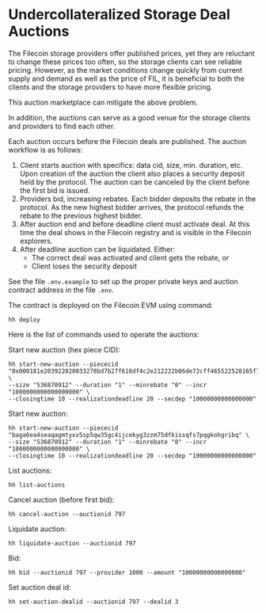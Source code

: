 # Undercollateralized Storage Deal Auctions

The Filecoin storage providers offer published prices, yet they are reluctant to change these prices too often, so the storage clients can see reliable pricing. However, as the market conditions change quickly from current supply and demand as well as the price of FIL, it is beneficial to both the clients and the storage providers to have more flexible pricing. 

This auction marketplace can mitigate the above problem. 

In addition, the auctions can serve as a good venue for the storage clients and providers to find each other.

Each auction occurs before the Filecoin deals are published. The auction workflow is as follows:

1. Client starts auction with specifics: data cid, size, min. duration, etc. Upon creation of the auction the client also places a security deposit held by the protocol. The auction can be canceled by the client before the first bid is issued.
2. Providers bid, increasing rebates. Each bidder deposits the rebate in the protocol. As the new highest bidder arrives, the protocol refunds the rebate to the previous highest bidder.
3. After auction end and before deadline client must activate deal. At this time the deal shows in the Filecoin registry and is visible in the Filecoin explorers.
4. After deadline auction can be liquidated. Either:
    - The correct deal was activated and client gets the rebate, or
    - Client loses the security deposit

See the file ```.env.example``` to set up the proper private keys and auction contract address in the file ```.env```.

The contract is deployed on the Filecoin EVM using command:
```
hh deploy
```

Here is the list of commands used to operate the auctions:

Start new auction (hex piece CID):
```
hh start-new-auction --piececid "0x000181e203922020033278bd7b27f616df4c2e212222b06de72cff465522528165f7c0ca71cd1406" \
--size "536870912" --duration "1" --minrebate "0" --incr "1000000000000000000" \
--closingtime 10 --realizationdeadline 20 --secdep "10000000000000000"
```

Start new auction:
```
hh start-new-auction --piececid "baga6ea4seaqagmtyxv5sp5qw35gc4ijcekyg3zzm75dfkissqfs7pqgkohgribq" \
--size "536870912" --duration "1" --minrebate "0" --incr "1000000000000000000" \
--closingtime 10 --realizationdeadline 20 --secdep "10000000000000000"
```

List auctions:
```
hh list-auctions

```

Cancel auction (before first bid):
```
hh cancel-auction --auctionid 797
```

Liquidate auction:
```
hh liquidate-auction --auctionid 797
```

Bid:
```
hh bid --auctionid 797 --provider 1000 --amount "10000000000000000"
```

Set auction deal id:
```
hh set-auction-dealid --auctionid 797 --dealid 3
```
